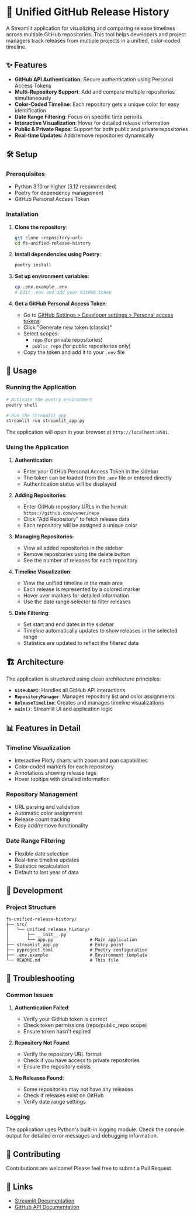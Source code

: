 # 🚀 Unified GitHub Release History

A Streamlit application for visualizing and comparing release timelines across multiple GitHub repositories. This tool helps developers and project managers track releases from multiple projects in a unified, color-coded timeline.

## ✨ Features

- **GitHub API Authentication**: Secure authentication using Personal Access Tokens
- **Multi-Repository Support**: Add and compare multiple repositories simultaneously
- **Color-Coded Timeline**: Each repository gets a unique color for easy identification
- **Date Range Filtering**: Focus on specific time periods
- **Interactive Visualization**: Hover for detailed release information
- **Public & Private Repos**: Support for both public and private repositories
- **Real-time Updates**: Add/remove repositories dynamically

## 🛠️ Setup

### Prerequisites

- Python 3.10 or higher (3.12 recommended)
- Poetry for dependency management
- GitHub Personal Access Token

### Installation

1. **Clone the repository**:
   ```bash
   git clone <repository-url>
   cd fs-unified-release-history
   ```

2. **Install dependencies using Poetry**:
   ```bash
   poetry install
   ```

3. **Set up environment variables**:
   ```bash
   cp .env.example .env
   # Edit .env and add your GitHub token
   ```

4. **Get a GitHub Personal Access Token**:
   - Go to [GitHub Settings > Developer settings > Personal access tokens](https://github.com/settings/tokens)
   - Click "Generate new token (classic)"
   - Select scopes:
     - `repo` (for private repositories)
     - `public_repo` (for public repositories only)
   - Copy the token and add it to your `.env` file

## 🚀 Usage

### Running the Application

```bash
# Activate the poetry environment
poetry shell

# Run the Streamlit app
streamlit run streamlit_app.py
```

The application will open in your browser at `http://localhost:8501`.

### Using the Application

1. **Authentication**:
   - Enter your GitHub Personal Access Token in the sidebar
   - The token can be loaded from the `.env` file or entered directly
   - Authentication status will be displayed

2. **Adding Repositories**:
   - Enter GitHub repository URLs in the format: `https://github.com/owner/repo`
   - Click "Add Repository" to fetch release data
   - Each repository will be assigned a unique color

3. **Managing Repositories**:
   - View all added repositories in the sidebar
   - Remove repositories using the delete button
   - See the number of releases for each repository

4. **Timeline Visualization**:
   - View the unified timeline in the main area
   - Each release is represented by a colored marker
   - Hover over markers for detailed information
   - Use the date range selector to filter releases

5. **Date Filtering**:
   - Set start and end dates in the sidebar
   - Timeline automatically updates to show releases in the selected range
   - Statistics are updated to reflect the filtered data

## 🏗️ Architecture

The application is structured using clean architecture principles:

- **`GitHubAPI`**: Handles all GitHub API interactions
- **`RepositoryManager`**: Manages repository list and color assignments
- **`ReleaseTimeline`**: Creates and manages timeline visualizations
- **`main()`**: Streamlit UI and application logic

## 📊 Features in Detail

### Timeline Visualization
- Interactive Plotly charts with zoom and pan capabilities
- Color-coded markers for each repository
- Annotations showing release tags
- Hover tooltips with detailed information

### Repository Management
- URL parsing and validation
- Automatic color assignment
- Release count tracking
- Easy add/remove functionality

### Date Range Filtering
- Flexible date selection
- Real-time timeline updates
- Statistics recalculation
- Default to last year of data

## 🔧 Development

### Project Structure
```
fs-unified-release-history/
├── src/
│   └── unified_release_history/
│       ├── __init__.py
│       └── app.py              # Main application
├── streamlit_app.py            # Entry point
├── pyproject.toml              # Poetry configuration
├── .env.example                # Environment template
└── README.md                   # This file
```

## 🐛 Troubleshooting

### Common Issues

1. **Authentication Failed**:
   - Verify your GitHub token is correct
   - Check token permissions (repo/public_repo scope)
   - Ensure token hasn't expired

2. **Repository Not Found**:
   - Verify the repository URL format
   - Check if you have access to private repositories
   - Ensure the repository exists

3. **No Releases Found**:
   - Some repositories may not have any releases
   - Check if releases exist on GitHub
   - Verify date range settings

### Logging
The application uses Python's built-in logging module. Check the console output for detailed error messages and debugging information.

## 🤝 Contributing

Contributions are welcome! Please feel free to submit a Pull Request.

## 🔗 Links

- [Streamlit Documentation](https://docs.streamlit.io/)
- [GitHub API Documentation](https://docs.github.com/en/rest)
